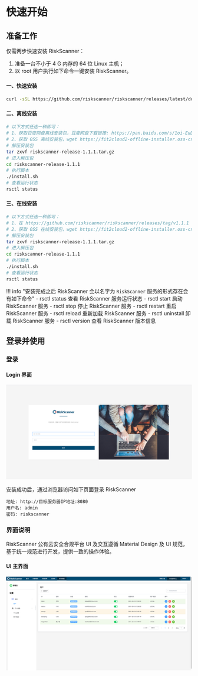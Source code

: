 # 快速开始

## 准备工作

仅需两步快速安装 RiskScanner：

1.  准备一台不小于 4 G 内存的 64 位 Linux 主机；
2.  以 root 用户执行如下命令一键安装 RiskScanner。

#### 一、快速安装

```sh
curl -sSL https://github.com/riskscanner/riskscanner/releases/latest/download/quick_start.sh | sh
```

#### 二、离线安装

```sh
# 以下方式任选一种即可：
# 1、获取百度网盘离线安装包，百度网盘下载链接: https://pan.baidu.com/s/1oi-EuDhd2B4aWiRNvuNPaQ 密码: n8v3
# 2、获取 OSS 离线安装包，wget https://fit2cloud2-offline-installer.oss-cn-beijing.aliyuncs.com/riskscanner/riskscanner-release-1.1.1-offline.tar.gz
# 解压安装包
tar zxvf riskscanner-release-1.1.1.tar.gz
# 进入解压包
cd riskscanner-release-1.1.1
# 执行脚本
./install.sh
# 查看运行状态
rsctl status
```

#### 三、在线安装

```sh
# 以下方式任选一种即可：
# 1、在 https://github.com/riskscanner/riskscanner/releases/tag/v1.1.1 页面下载 github release 最新在线安装包
# 2、获取 OSS 在线安装包，wget https://fit2cloud2-offline-installer.oss-cn-beijing.aliyuncs.com/riskscanner/riskscanner-release-1.1.1.tar.gz
# 解压安装包
tar zxvf riskscanner-release-1.1.1.tar.gz
# 进入解压包
cd riskscanner-release-1.1.1
# 执行脚本
./install.sh
# 查看运行状态
rsctl status
```

!!! info "安装完成之后 RiskScanner 会以名字为 `RiskScanner` 服务的形式存在会有如下命令"
    - rsctl  status    查看 RiskScanner 服务运行状态
    - rsctl  start     启动 RiskScanner 服务
    - rsctl  stop      停止 RiskScanner 服务
    - rsctl  restart   重启 RiskScanner 服务
    - rsctl  reload    重新加载 RiskScanner 服务
    - rsctl  uninstall 卸载 RiskScanner 服务
    - rsctl  version   查看 RiskScanner 版本信息
    
## 登录并使用

### 登录

#### Login 界面

![Login 界面说明](./img/quickstart/login.png)

安装成功后，通过浏览器访问如下页面登录 RiskScanner

```
地址: http://目标服务器IP地址:8080
用户名: admin
密码: riskscanner
```

### 界面说明

RiskScanner 公有云安全合规平台 UI 及交互遵循 Material Design 及 UI 规范，基于统一规范进行开发，提供一致的操作体验。

#### UI 主界面

![UI 主界面说明](./img/quickstart/use.png)



